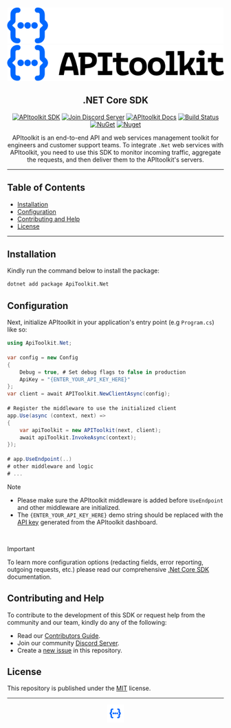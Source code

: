 <div align="center">

![APItoolkit's Logo](https://github.com/apitoolkit/.github/blob/main/images/logo-white.svg?raw=true#gh-dark-mode-only)
![APItoolkit's Logo](https://github.com/apitoolkit/.github/blob/main/images/logo-black.svg?raw=true#gh-light-mode-only)

## .NET Core SDK

[![APItoolkit SDK](https://img.shields.io/badge/APItoolkit-SDK-0068ff?logo=dotnet)](https://github.com/topics/apitoolkit-sdk) [![Join Discord Server](https://img.shields.io/badge/Chat-Discord-7289da)](https://discord.gg/dEB6EjQnKB) [![APItoolkit Docs](https://img.shields.io/badge/Read-Docs-0068ff)](https://apitoolkit.io/docs/sdks/dotnet/dotnetcore?utm_source=github-sdk) [![Build Status](https://github.com/apitoolkit/apitoolkit-dotnet/workflows/.NET/badge.svg)](https://github.com/apitoolkit/apitoolkit-dotnet1/actions?query=workflow%3ACI) [![NuGet](https://img.shields.io/nuget/v/ApiToolkit.Net.svg)](https://nuget.org/packages/ApiToolkit.Net) [![Nuget](https://img.shields.io/nuget/dt/ApiToolkit.Net.svg)](https://nuget.org/packages/ApiToolkit.Net)

APItoolkit is an end-to-end API and web services management toolkit for engineers and customer support teams. To integrate `.Net` web services with APItoolkit, you need to use this SDK to monitor incoming traffic, aggregate the requests, and then deliver them to the APItoolkit's servers.

</div>

---

## Table of Contents

- [Installation](#installation)
- [Configuration](#configuration)
- [Contributing and Help](#contributing-and-help)
- [License](#license)

---

## Installation

Kindly run the command below to install the package:

```sh
dotnet add package ApiToolkit.Net
```

## Configuration

Next, initialize APItoolkit in your application's entry point (e.g `Program.cs`) like so:

```csharp
using ApiToolkit.Net;

var config = new Config
{
    Debug = true, # Set debug flags to false in production
    ApiKey = "{ENTER_YOUR_API_KEY_HERE}"
};
var client = await APIToolkit.NewClientAsync(config);

# Register the middleware to use the initialized client
app.Use(async (context, next) =>
{
    var apiToolkit = new APIToolkit(next, client);
    await apiToolkit.InvokeAsync(context);
});

# app.UseEndpoint(..)
# other middleware and logic
# ...
```

> [!NOTE]
> 
> - Please make sure the APItoolkit middleware is added before `UseEndpoint` and other middleware are initialized. 
> - The `{ENTER_YOUR_API_KEY_HERE}` demo string should be replaced with the [API key](https://apitoolkit.io/docs/dashboard/settings-pages/api-keys?utm_source=github-sdk) generated from the APItoolkit dashboard.

<br />

> [!IMPORTANT]
> 
> To learn more configuration options (redacting fields, error reporting, outgoing requests, etc.) please read our comprehensive [.Net Core SDK](https://apitoolkit.io/docs/sdks/dotnet/dotnetcore?utm_source=github-sdk) documentation.

## Contributing and Help

To contribute to the development of this SDK or request help from the community and our team, kindly do any of the following:
- Read our [Contributors Guide](https://github.com/apitoolkit/.github/blob/main/CONTRIBUTING.md).
- Join our community [Discord Server](https://discord.gg/dEB6EjQnKB).
- Create a [new issue](https://github.com/apitoolkit/apitoolkit-dotnet/issues/new/choose) in this repository.

## License

This repository is published under the [MIT](LICENSE) license.

---

<div align="center">
    
<a href="https://apitoolkit.io?utm_source=apitoolkit_github_dotnetsdk" target="_blank" rel="noopener noreferrer"><img src="https://github.com/apitoolkit/.github/blob/main/images/icon.png?raw=true" width="40" /></a>

</div>
